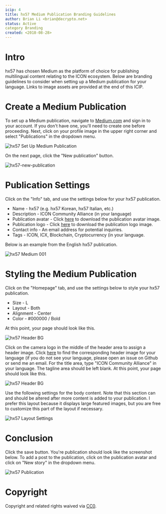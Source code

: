 ```yaml
---
icip: 4
title: hx57 Medium Publication Branding Guidelines
author: Brian Li <brian@decrypto.net>
status: Active
category Branding
created: <2018-08-28>
---
```


# Intro
hx57 has chosen Medium as the platform of choice for publishing multilingual content relating to the ICON ecosystem. Below are branding guidelines to consider when setting up a Medium publication for your language. Links to image assets are provided at the end of this ICIP.

# Create a Medium Publication
To set up a Medium publication, navigate to [Medium.com](https://medium.com) and sign in to your account. If you don't have one, you'll need to create one before proceeding. Next, click on your profile image in the upper right corner and select "Publications" in the dropdown menu.

![hx57 Set Up Medium Publication](https://imgur.com/N8NFEMR.png)

On the next page, click the "New publication" button.

![hx57-new-publication](https://imgur.com/SH0GoOk.png)

# Publication Settings
Click on the "Info" tab, and use the settings below for your hx57 publication.
* Name - hx57 <Language> (e.g. hx57 Korean, hx57 Italian, etc.)
* Description - ICON Community Alliance (in your language)
* Publication avatar - Click [here](assets/hx57_AVATAR.png) to download the publication avatar image.
* Publication logo - Click [here](https://github.com/DecryptoBL/ICIPs/blob/DecryptoBL-ICIP-4/ICIPS/icip-4/Assets/hx57_HEADER_BAR.png?raw=true) to download the publication logo image.
* Contact info - An email address for potential inquiries.
* Tags - ICON, ICX, Blockchain, Cryptocurrency (in your language.

Below is an example from the English hx57 publication.

![hx57 Medium 001](https://i.imgur.com/EiAtf6c.png)

# Styling the Medium Publication
Click on the "Homepage" tab, and use the settings below to style your hx57 publication.
* Size - L
* Layout - Both
* Alignment - Center
* Color - #000000 / Bold

At this point, your page should look like this.

![hx57 Header BG](https://imgur.com/TWH6oPm.png)

Click on the camera logo in the middle of the header area to assign a header image. Click [here](https://github.com/DecryptoBL/ICIPs/tree/DecryptoBL-ICIP-4/ICIPS/icip-4/Assets) to find the corresponding header image for your language (if you do not see your language, please open an issue on Github or send me an email. For the title area, type "ICON Community Alliance" in your language. The tagline area should be left blank. At this point, your page should look like this.

![hx57 Header BG](https://imgur.com/wkI8hRa.png)

Use the following settings for the body content. Note that this section can and should be altered after more content is added to your publication. I prefer this layout because it displays large featured images, but you are free to customize this part of the layout if necessary.

![hx57 Layout Settings](https://imgur.com/GQJXUAJ.png)

# Conclusion

Click the save button. You're publication should look like the screenshot below. To add a post to the publication, click on the publication avatar and click on "New story" in the dropdown menu.

![hx57 Publication](https://imgur.com/oXnVmqj.png)

# Copyright
Copyright and related rights waived via [CC0](https://creativecommons.org/publicdomain/zero/1.0/).
